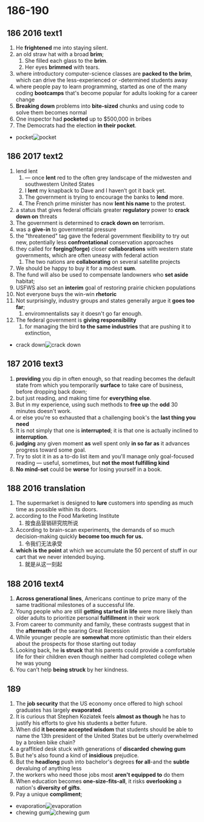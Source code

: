 # 186-190

## 186 2016 text1

1. He **frightened** me into staying silent.
2. an old straw hat with a broad **brim**;
   1. She filled each glass to the **brim**.
   2. Her eyes **brimmed** with tears.
3. where introductory computer-science classes are **packed to the brim**, which can drive the less-experienced or -determined students away
4. where people pay to learn programming, started as one of the many coding **bootcamps** that's become popular for adults looking for a career change
5. **Breaking down** problems into **bite-sized** chunks and using code to solve them becomes normal
6. One inspector had **pocketed** up to $500,000 in bribes
7. The Democrats had the election **in their pocket**.

- pocket![pocket](https://www.shutterstock.com/image-vector/patch-pocket-uniform-clothes-pockets-260nw-1431106055.jpg)

## 186 2017 text2

1. lend lent
   1. — once **lent** red to the often grey landscape of the midwesten and southwestern United States
   2. I **lent** my knapback to Dave and I haven’t got it back yet.
   3. The government is trying to encourage the banks to **lend** more.
   4. The French prime minister has now **lent his name** to the protest.
2. a status that gives federal officials greater **regulatory** power to **crack down on** threats
3. The government is determined to **crack down on** terrorism.
4. was a **give-in** to governmental pressure
5. the "threatened" tag gave the federal government flexibility to try out new, potentially less **confrontational** conservation approaches
6. they called for **forging(forge)** closer **collaborations** with western state governments, which are often uneasy with federal action
   1. The two nations are **collaborating** on several satellite projects
7. We should be happy to buy it for a modest **sum**.
8. The fund will also be used to compensate landowners who **set aside** habitat;
9. USFWS also set an **interim** goal of restoring prairie chicken populations
10. Not everyone buys the win-win **rhetoric**
11. Not surprisingly, industry groups and states generally argue it **goes too far**;
    1. enviromnentalists say it doesn't go far enough.
12. The federal government is **giving responsibility**
    1. for managing the bird **to the same industries** that are pushing it to extinction,

- crack down![crack down](https://upload.wikimedia.org/wikipedia/en/3/35/Crackdownfinalbox.jpg)

## 187 2016 text3

1. **providing** you dip in often enough, so that reading becomes the default state from which you temporarily **surface** to take care of business, before dropping back down;
2. but just reading, and making time for **everything else**.
3. But in my experience, using such methods to **free up** the **odd** 30 minutes doesn't work.
4. or else you're so exhausted that a challenging book's the **last thing you need**
5. It is not simply that one is **interrupted**; it is that one is actually inclined to **interruption**.
6. **judging** any given moment **as** well spent only **in so far as** it advances progress toward some goal.
7. Try to slot it in as a to-do list item and you'll manage only goal-focused reading — useful, sometimes, but **not the most fulfilling kind**
8. **No** **mind-set** could be **worse** for losing yourself in a book.

## 188 2016 translation

1. The supermarket is designed to **lure** customers into spending as much time as possible within its doors.
2. according to the Food Marketing Institute
   1. 按食品营销研究院所说
3. According to brain-scan experiments, the demands of so much decision-making quickly **become too much for us.**
   1. 令我们无法承受
4. **which is the point** at which we accumulate the 50 percent of stuff in our cart that we never intended buying.
   1. 就是从这一刻起

## 188 2016 text4

1. **Across generational lines**, Americans continue to prize many of the same traditional milestones of a successful life.
2. Young people who are still **getting started in life** were more likely than older adults to prioritize personal **fulfillment** in their work
3. From career to community and family, these contrasts suggest that in the **aftermath** of the searing Great Recession
4. While younger people are **somewhat** more optimistic than their elders about the prospects for those starting out today
5. Looking back, he **is struck** that his parents could provide a comfortable life for their children even though neither had completed college when he was young
6. You can’t help **being struck** by her kindness.

## 189

1. The **job security** that the US economy once offered to high school graduates has largely **evaporated**.
2. It is curious that Stephen Koziatek feels **almost as though** he has to justify his efforts to give his students a better future.
3. When did **it become accepted wisdom** that students should be able to name the 13th president of the United States but be utterly overwhelmed by a broken bike chain?
4. a graffitied desk stuck with generations of **discarded** **chewing gum**
5. But he's also found a kind of **insidious** prejudice.
6. But the **headlong** push into bachelor's degrees **for all**-and the **subtle** devaluing of anything less
7. the workers who need those jobs most **aren't equipped to** do them
8. When education becomes **one-size-fits-all**, it risks **overlooking** a nation's **diversity of gifts**.
9. Pay a unique **compliment**;

- evaporation![evaporation](https://i.ytimg.com/vi/2iXqoLPjSTg/maxresdefault.jpg)
- chewing gum![chewing gum](https://i0.wp.com/thesingaporeconscience.com/wp-content/uploads/2022/04/chewing-gum-scaled.jpg?resize=1360%2C765&ssl=1)
